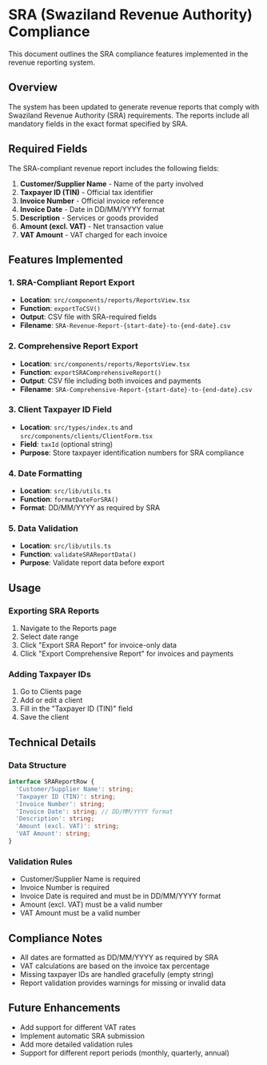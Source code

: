 # SRA (Swaziland Revenue Authority) Compliance

This document outlines the SRA compliance features implemented in the revenue reporting system.

## Overview

The system has been updated to generate revenue reports that comply with Swaziland Revenue Authority (SRA) requirements. The reports include all mandatory fields in the exact format specified by SRA.

## Required Fields

The SRA-compliant revenue report includes the following fields:

1. **Customer/Supplier Name** - Name of the party involved
2. **Taxpayer ID (TIN)** - Official tax identifier
3. **Invoice Number** - Official invoice reference
4. **Invoice Date** - Date in DD/MM/YYYY format
5. **Description** - Services or goods provided
6. **Amount (excl. VAT)** - Net transaction value
7. **VAT Amount** - VAT charged for each invoice

## Features Implemented

### 1. SRA-Compliant Report Export
- **Location**: `src/components/reports/ReportsView.tsx`
- **Function**: `exportToCSV()`
- **Output**: CSV file with SRA-required fields
- **Filename**: `SRA-Revenue-Report-{start-date}-to-{end-date}.csv`

### 2. Comprehensive Report Export
- **Location**: `src/components/reports/ReportsView.tsx`
- **Function**: `exportSRAComprehensiveReport()`
- **Output**: CSV file including both invoices and payments
- **Filename**: `SRA-Comprehensive-Report-{start-date}-to-{end-date}.csv`

### 3. Client Taxpayer ID Field
- **Location**: `src/types/index.ts` and `src/components/clients/ClientForm.tsx`
- **Field**: `taxId` (optional string)
- **Purpose**: Store taxpayer identification numbers for SRA compliance

### 4. Date Formatting
- **Location**: `src/lib/utils.ts`
- **Function**: `formatDateForSRA()`
- **Format**: DD/MM/YYYY as required by SRA

### 5. Data Validation
- **Location**: `src/lib/utils.ts`
- **Function**: `validateSRAReportData()`
- **Purpose**: Validate report data before export

## Usage

### Exporting SRA Reports

1. Navigate to the Reports page
2. Select date range
3. Click "Export SRA Report" for invoice-only data
4. Click "Export Comprehensive Report" for invoices and payments

### Adding Taxpayer IDs

1. Go to Clients page
2. Add or edit a client
3. Fill in the "Taxpayer ID (TIN)" field
4. Save the client

## Technical Details

### Data Structure
```typescript
interface SRAReportRow {
  'Customer/Supplier Name': string;
  'Taxpayer ID (TIN)': string;
  'Invoice Number': string;
  'Invoice Date': string; // DD/MM/YYYY format
  'Description': string;
  'Amount (excl. VAT)': string;
  'VAT Amount': string;
}
```

### Validation Rules
- Customer/Supplier Name is required
- Invoice Number is required
- Invoice Date is required and must be in DD/MM/YYYY format
- Amount (excl. VAT) must be a valid number
- VAT Amount must be a valid number

## Compliance Notes

- All dates are formatted as DD/MM/YYYY as required by SRA
- VAT calculations are based on the invoice tax percentage
- Missing taxpayer IDs are handled gracefully (empty string)
- Report validation provides warnings for missing or invalid data

## Future Enhancements

- Add support for different VAT rates
- Implement automatic SRA submission
- Add more detailed validation rules
- Support for different report periods (monthly, quarterly, annual) 